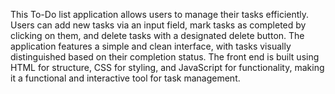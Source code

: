 This To-Do list application allows users to manage their tasks efficiently. 
Users can add new tasks via an input field, mark tasks as completed by clicking on them, and delete tasks with a designated delete button.
The application features a simple and clean interface, with tasks visually distinguished based on their completion status. 
The front end is built using HTML for structure, CSS for styling, and JavaScript for functionality, making it a functional and interactive tool for task management.


